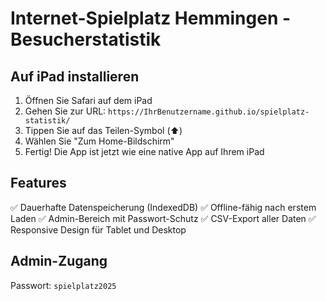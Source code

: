 # Internet-Spielplatz Hemmingen - Besucherstatistik


## Auf iPad installieren

1. Öffnen Sie Safari auf dem iPad
2. Gehen Sie zur URL: `https://IhrBenutzername.github.io/spielplatz-statistik/`
3. Tippen Sie auf das Teilen-Symbol (⬆️)
4. Wählen Sie "Zum Home-Bildschirm"
5. Fertig! Die App ist jetzt wie eine native App auf Ihrem iPad

## Features

✅ Dauerhafte Datenspeicherung (IndexedDB)
✅ Offline-fähig nach erstem Laden
✅ Admin-Bereich mit Passwort-Schutz
✅ CSV-Export aller Daten
✅ Responsive Design für Tablet und Desktop

## Admin-Zugang

Passwort: `spielplatz2025`

